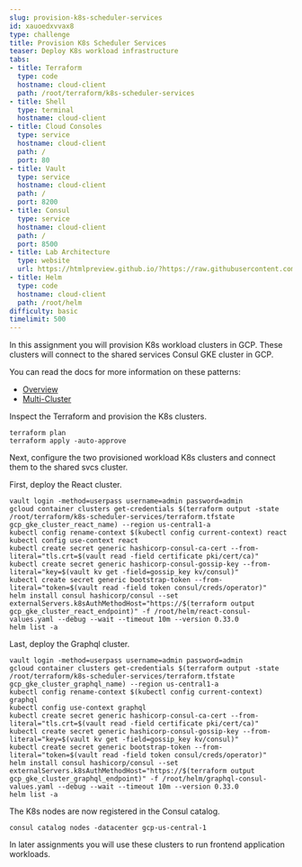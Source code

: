 ```yaml
---
slug: provision-k8s-scheduler-services
id: xauoedxvvax8
type: challenge
title: Provision K8s Scheduler Services
teaser: Deploy K8s workload infrastructure
tabs:
- title: Terraform
  type: code
  hostname: cloud-client
  path: /root/terraform/k8s-scheduler-services
- title: Shell
  type: terminal
  hostname: cloud-client
- title: Cloud Consoles
  type: service
  hostname: cloud-client
  path: /
  port: 80
- title: Vault
  type: service
  hostname: cloud-client
  path: /
  port: 8200
- title: Consul
  type: service
  hostname: cloud-client
  path: /
  port: 8500
- title: Lab Architecture
  type: website
  url: https://htmlpreview.github.io/?https://raw.githubusercontent.com/hashicorp/field-workshops-consul/add-consul-multi-cloud/instruqt-tracks/multi-cloud-service-networking-with-consul/assets/diagrams/diagrams.html
- title: Helm
  type: code
  hostname: cloud-client
  path: /root/helm
difficulty: basic
timelimit: 500
---
```

In this assignment you will provision K8s workload clusters in GCP.
These clusters will connect to the shared services Consul GKE cluster in GCP. <br>

You can read the docs for more information on these patterns: <br>

* [Overview](https://www.consul.io/docs/k8s)
* [Multi-Cluster](https://www.consul.io/docs/k8s/installation/multi-cluster)

Inspect the Terraform and provision the K8s clusters. <br>

```
terraform plan
terraform apply -auto-approve
```

Next, configure the two provisioned workload K8s clusters and connect them to the shared svcs cluster.


First, deploy the React cluster. <br>

```
vault login -method=userpass username=admin password=admin
gcloud container clusters get-credentials $(terraform output -state /root/terraform/k8s-scheduler-services/terraform.tfstate gcp_gke_cluster_react_name) --region us-central1-a
kubectl config rename-context $(kubectl config current-context) react
kubectl config use-context react
kubectl create secret generic hashicorp-consul-ca-cert --from-literal="tls.crt=$(vault read -field certificate pki/cert/ca)"
kubectl create secret generic hashicorp-consul-gossip-key --from-literal="key=$(vault kv get -field=gossip_key kv/consul)"
kubectl create secret generic bootstrap-token --from-literal="token=$(vault read -field token consul/creds/operator)"
helm install consul hashicorp/consul --set externalServers.k8sAuthMethodHost="https://$(terraform output gcp_gke_cluster_react_endpoint)" -f /root/helm/react-consul-values.yaml --debug --wait --timeout 10m --version 0.33.0
helm list -a
```

Last, deploy the Graphql cluster. <br>

```
vault login -method=userpass username=admin password=admin
gcloud container clusters get-credentials $(terraform output -state /root/terraform/k8s-scheduler-services/terraform.tfstate gcp_gke_cluster_graphql_name) --region us-central1-a
kubectl config rename-context $(kubectl config current-context) graphql
kubectl config use-context graphql
kubectl create secret generic hashicorp-consul-ca-cert --from-literal="tls.crt=$(vault read -field certificate pki/cert/ca)"
kubectl create secret generic hashicorp-consul-gossip-key --from-literal="key=$(vault kv get -field=gossip_key kv/consul)"
kubectl create secret generic bootstrap-token --from-literal="token=$(vault read -field token consul/creds/operator)"
helm install consul hashicorp/consul --set externalServers.k8sAuthMethodHost="https://$(terraform output gcp_gke_cluster_graphql_endpoint)" -f /root/helm/graphql-consul-values.yaml --debug --wait --timeout 10m --version 0.33.0
helm list -a
```

The K8s nodes are now registered in the Consul catalog.

```
consul catalog nodes -datacenter gcp-us-central-1
```

In later assignments you will use these clusters to run frontend application workloads.
